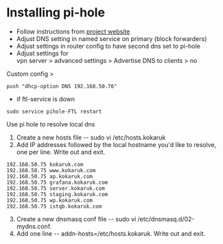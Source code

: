 # Installing pi-hole
- Follow instructions from [project website](https://pi-hole.net)
- Adjust DNS setting in named service on primary (block forwarders)
- Adjust settings in router config to have second dns set to pi-hole
- Adjust settings for <br>
vpn server > advanced settings > Advertise DNS to clients > no

Custom config > 

```
push "dhcp-option DNS 192.168.50.76"
```

- if ftl-service is down
```
sudo service pihole-FTL restart
```

Use pi hole to resolve local dns

1. Create a new hosts file -- sudo vi /etc/hosts.kokaruk
2. Add IP addresses followed by the local hostname you'd like to resolve, one per line. Write out and exit.

```
192.168.50.75 kokaruk.com
192.168.50.75 www.kokaruk.com
192.168.50.75 ap.kokaruk.com
192.168.50.75 grafana.kokaruk.com
192.168.50.75 server.kokaruk.com
192.168.50.75 staging.kokaruk.com
192.168.50.75 wp.kokaruk.com
192.168.50.75 istqb.kokaruk.com
```

3. Create a new dnsmasq conf file -- sudo vi /etc/dnsmasq.d/02-mydns.conf.
4. Add one line -- addn-hosts=/etc/hosts.kokaruk. Write out and exit.